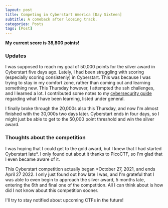 ```yaml
---
layout: post
title: Competing in Cyberstart America [Day Sixteen]
subtitle: A comeback after loosing track.
categories: Posts
tags: [Post]
---
```

**My current score is 38,800 points!** 

### Updates
I was supposed to reach my goal of 50,000 points for the silver award in Cyberstart five days ago. Lately, I had been struggling with scoring (especially scoring consistenly) in Cyberstart. This was because I was trying to stay in my comfort zone, rather than coming out and learning something new. This Thursday however, I attempted the ssh challenges, and I learned a lot. I contributed some notes to my [cybersecurity guide](https://m-watermelon.github.io/WatermelonBlog/guide/2022/04/02/PicoCTF-Guide-(running).html) regarding what I have been learning, listed under general.

I finally broke through the 20,000s also this Thursday, and now I'm almost finished with the 30,000s two days later. Cyberstart ends in four days, so I might just be able to get to the 50,000 point threshold and win the silver award. 

### Thoughts about the competition

I was hoping that I could get to the gold award, but I knew that I had started Cyberstart late*. I only found out about it thanks to PicoCTF, so I'm glad that I even became aware of it. 

This Cyberstart competition actually began \*October 27, 2021, and ends April 27 2022. I only just found out how late I was, and I'm grateful that I was able to even begin to approach the silver award, 5 months late, entering the 6th and final one of the competition. All I can think about is how did I not know about this competition sooner.

I'll try to stay notified about upcoming CTFs in the future!
